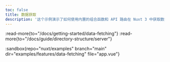 ```yaml
---
toc: false
title: 数据获取
description: '这个示例演示了如何使用内置的组合函数和 API 路由在 Nuxt 3 中获取数据。'
---
```


:read-more{to="/docs/getting-started/data-fetching"}
:read-more{to="/docs/guide/directory-structure/server"}

:sandbox{repo="nuxt/examples" branch="main" dir="examples/features/data-fetching" file="app.vue"}
